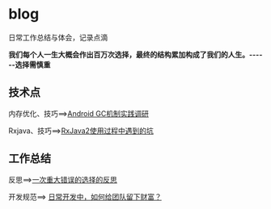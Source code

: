 # blog
日常工作总结与体会，记录点滴

**我们每个人一生大概会作出百万次选择，最终的结构累加构成了我们的人生。------选择需慎重**




## 技术点

内存优化、技巧==>[Android GC机制实践调研](https://github.com/qqiabc521/blog/issues/4)

Rxjava、技巧==>[RxJava2使用过程中遇到的坑](https://github.com/qqiabc521/blog/issues/3)





## 工作总结

反思==>[一次重大错误的选择的反思](https://github.com/qqiabc521/blog/issues/2)

开发规范==> [日常开发中，如何给团队留下财富？](https://github.com/qqiabc521/blog/issues/1)


